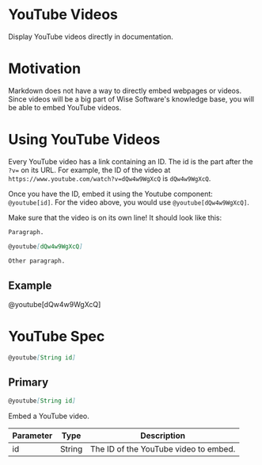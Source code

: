 # YouTube Videos
Display YouTube videos directly in documentation.

# Motivation

Markdown does not have a way to directly embed webpages or videos. Since videos will be a big part of Wise Software's knowledge base, you will be able to embed YouTube videos.

# Using YouTube Videos

Every YouTube video has a link containing an ID. The id is the part after the `?v=` on its URL. For example, the ID of the video at `https://www.youtube.com/watch?v=dQw4w9WgXcQ` is `dQw4w9WgXcQ`.

Once you have the ID, embed it using the Youtube component: `@youtube[id]`. For the video above, you would use `@youtube[dQw4w9WgXcQ]`.

Make sure that the video is on its own line! It should look like this:
```md
Paragraph.

@youtube[dQw4w9WgXcQ]

Other paragraph.
```

## Example

@youtube[dQw4w9WgXcQ]


# YouTube Spec

```md
@youtube[String id]
```
## Primary

```md
@youtube[String id]
```

Embed a YouTube video.

| Parameter | Type   | Description                           |
| --------- | ------ | ------------------------------------- |
| id        | String | The ID of the YouTube video to embed. |
